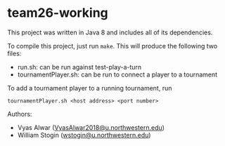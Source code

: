 # team26-working

This project was written in Java 8 and includes all of its dependencies.

To compile this project, just run ```make```.
This will produce the following two files:

- run.sh: can be run against test-play-a-turn
- tournamentPlayer.sh: can be run to connect a player to a tournament

To add a tournament player to a running tournament, run
```
tournamentPlayer.sh <host address> <port number>
```

Authors:

  - Vyas Alwar (VyasAlwar2018@u.northwestern.edu)
  - William Stogin (wstogin@u.northwestern.edu)
